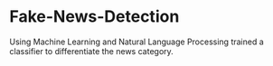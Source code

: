 # Fake-News-Detection
Using Machine Learning and Natural Language Processing trained a classifier to differentiate the news category.
